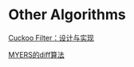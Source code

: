 # Other Algorithms


[Cuckoo Filter：设计与实现](http://coolshell.cn/articles/17225.html)


[MYERS的diff算法](http://www.tuicool.com/articles/fAVnEf)
